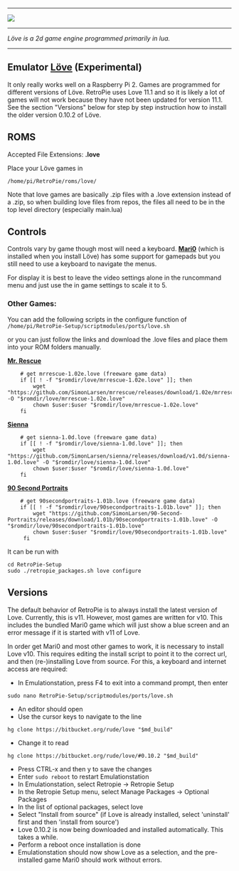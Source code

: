 ***
![](http://dedarwin.net/wp-content/uploads/2015/03/love2d.png)
***
_Löve is a 2d game engine programmed primarily in lua._
***
## Emulator [Löve](https://bitbucket.org/rude/love/src) (Experimental)

It only really works well on a Raspberry Pi 2. Games are programmed for different versions of Löve. RetroPie uses Love 11.1 and so it is likely a lot of games will not work because they have not been updated for version 11.1. See the section "Versions" below for step by step instruction how to install the older version 0.10.2 of Löve.

## ROMS

Accepted File Extensions: **.love**

Place your Löve games in

```
/home/pi/RetroPie/roms/love/
```

Note that love games are basically .zip files with a .love extension instead of a .zip, so when building love files from repos, the files all need to be in the top level directory (especially main.lua)

## Controls

Controls vary by game though most will need a keyboard. [**Mari0**](http://stabyourself.net/mari0/) (which is installed when you install Löve) has some support for gamepads but you still need to use a keyboard to navigate the menus. 

For display it is best to leave the video settings alone in the runcommand menu and just use the in game settings to scale it to 5.

### Other Games:

You can add the following scripts in the configure function of `/home/pi/RetroPie-Setup/scriptmodules/ports/love.sh`

or you can just follow the links and download the .love files and place them into your ROM folders manually.


[**Mr. Rescue**](http://tangramgames.dk/games/mrrescue/)

```
    # get mrrescue-1.02e.love (freeware game data)
    if [[ ! -f "$romdir/love/mrrescue-1.02e.love" ]]; then
        wget "https://github.com/SimonLarsen/mrrescue/releases/download/1.02e/mrrescue1.02e.love" -O "$romdir/love/mrrescue-1.02e.love"
        chown $user:$user "$romdir/love/mrrescue-1.02e.love"
    fi
```


[**Sienna**](http://tangramgames.dk/games/sienna/)

```
    # get sienna-1.0d.love (freeware game data)
    if [[ ! -f "$romdir/love/sienna-1.0d.love" ]]; then
        wget "https://github.com/SimonLarsen/sienna/releases/download/v1.0d/sienna-1.0d.love" -O "$romdir/love/sienna-1.0d.love"
        chown $user:$user "$romdir/love/sienna-1.0d.love"
    fi
```

[**90 Second Portraits**](http://tangramgames.dk/games/90secondportraits/)

```
    # get 90secondportraits-1.01b.love (freeware game data)
    if [[ ! -f "$romdir/love/90secondportraits-1.01b.love" ]]; then
        wget "https://github.com/SimonLarsen/90-Second-Portraits/releases/download/1.01b/90secondportraits-1.01b.love" -O "$romdir/love/90secondportraits-1.01b.love"
        chown $user:$user "$romdir/love/90secondportraits-1.01b.love"
     fi
```

It can be run with

```
cd RetroPie-Setup
sudo ./retropie_packages.sh love configure
```

## Versions

The default behavior of RetroPie is to always install the latest version of Love. Currently, this is v11. However, most games are written for v10. This includes the bundled Mari0 game which will just show a blue screen and an error message if it is started with v11 of Love.

In order get Mari0 and most other games to work, it is necessary to install Love v10. This requires editing the install script to point it to the correct url, and then (re-)installing Love from source. For this, a keyboard and internet access are required:

- In Emulationstation, press F4 to exit into a command prompt, then enter
```
sudo nano RetroPie-Setup/scriptmodules/ports/love.sh
```
- An editor should open
- Use the cursor keys to navigate to the line
```
hg clone https://bitbucket.org/rude/love "$md_build"
```
- Change it to read
```
hg clone https://bitbucket.org/rude/love/#0.10.2 "$md_build"
```
- Press CTRL-x and then y to save the changes
- Enter ```sudo reboot``` to restart Emulationstation
- In Emulationstation, select Retropie -> Retropie Setup
- In the Retropie Setup menu, select Manage Packages -> Optional Packages
- In the list of optional packages, select love
- Select "Install from source" (if Love is already installed, select 'uninstall' first and then 'install from source')
- Love 0.10.2 is now being downloaded and installed automatically. This takes a while.
- Perform a reboot once installation is done
- Emulationstation should now show Love as a selection, and the pre-installed game Mari0 should work without errors.